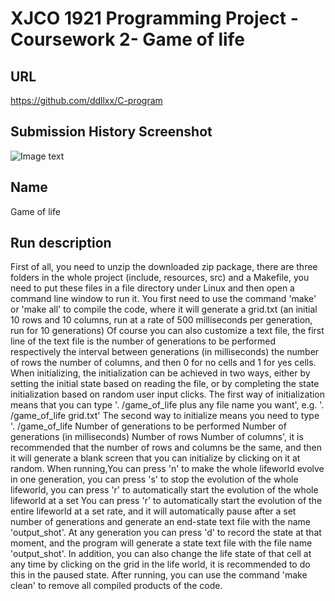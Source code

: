 # XJCO 1921 Programming Project - Coursework 2- Game of life 

## URL
https://github.com/ddllxx/C-program

## Submission History Screenshot
![Image text]()

## Name
Game of life

## Run description
First of all, you need to unzip the downloaded zip package, there are three folders in the whole project (include, resources, src) and a Makefile, you need to put these files in a file directory under Linux and then open a command line window to run it. 
You first need to use the command 'make' or 'make all' to compile the code, where it will generate a grid.txt (an initial 10 rows and 10 columns, run at a rate of 500 milliseconds per generation, run for 10 generations) Of course you can also customize a text file, the first line of the text file is the number of generations to be performed respectively the interval between generations (in milliseconds) the number of rows the number of columns, and then 0 for no cells and 1 for yes cells.
When initializing, the initialization can be achieved in two ways, either by setting the initial state based on reading the file, or by completing the state initialization based on random user input clicks.
The first way of initialization means that you can type '. /game_of_life plus any file name you want', e.g. '. /game_of_life grid.txt'
The second way to initialize means you need to type '. /game_of_life Number of generations to be performed Number of generations (in milliseconds) Number of rows Number of columns', it is recommended that the number of rows and columns be the same, and then it will generate a blank screen that you can initialize by clicking on it at random.
When running,You can press 'n' to make the whole lifeworld evolve in one generation, you can press 's' to stop the evolution of the whole lifeworld, you can press 'r' to automatically start the evolution of the whole lifeworld at a set You can press 'r' to automatically start the evolution of the entire lifeworld at a set rate, and it will automatically pause after a set number of generations and generate an end-state text file with the name 'output_shot'. At any generation you can press 'd' to record the state at that moment, and the program will generate a state text file with the file name 'output_shot'.
In addition, you can also change the life state of that cell at any time by clicking on the grid in the life world, it is recommended to do this in the paused state.
After running, you can use the command 'make clean' to remove all compiled products of the code.

